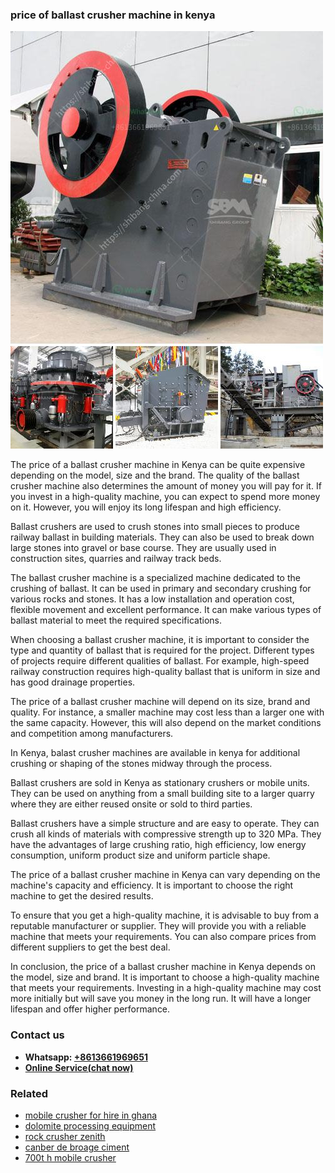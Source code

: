 <h3>price of ballast crusher machine in kenya</h3><img src='1708663474.jpg' alt=''><p>The price of a ballast crusher machine in Kenya can be quite expensive depending on the model, size and the brand. The quality of the ballast crusher machine also determines the amount of money you will pay for it. If you invest in a high-quality machine, you can expect to spend more money on it. However, you will enjoy its long lifespan and high efficiency.</p><p>Ballast crushers are used to crush stones into small pieces to produce railway ballast in building materials. They can also be used to break down large stones into gravel or base course. They are usually used in construction sites, quarries and railway track beds.</p><p>The ballast crusher machine is a specialized machine dedicated to the crushing of ballast. It can be used in primary and secondary crushing for various rocks and stones. It has a low installation and operation cost, flexible movement and excellent performance. It can make various types of ballast material to meet the required specifications.</p><p>When choosing a ballast crusher machine, it is important to consider the type and quantity of ballast that is required for the project. Different types of projects require different qualities of ballast. For example, high-speed railway construction requires high-quality ballast that is uniform in size and has good drainage properties.</p><p>The price of a ballast crusher machine will depend on its size, brand and quality. For instance, a smaller machine may cost less than a larger one with the same capacity. However, this will also depend on the market conditions and competition among manufacturers.</p><p>In Kenya, balast crusher machines are available in kenya for additional crushing or shaping of the stones midway through the process.</p><p>Ballast crushers are sold in Kenya as stationary crushers or mobile units. They can be used on anything from a small building site to a larger quarry where they are either reused onsite or sold to third parties.</p><p>Ballast crushers have a simple structure and are easy to operate. They can crush all kinds of materials with compressive strength up to 320 MPa. They have the advantages of large crushing ratio, high efficiency, low energy consumption, uniform product size and uniform particle shape.</p><p>The price of a ballast crusher machine in Kenya can vary depending on the machine's capacity and efficiency. It is important to choose the right machine to get the desired results.</p><p>To ensure that you get a high-quality machine, it is advisable to buy from a reputable manufacturer or supplier. They will provide you with a reliable machine that meets your requirements. You can also compare prices from different suppliers to get the best deal.</p><p>In conclusion, the price of a ballast crusher machine in Kenya depends on the model, size and brand. It is important to choose a high-quality machine that meets your requirements. Investing in a high-quality machine may cost more initially but will save you money in the long run. It will have a longer lifespan and offer higher performance.</p><h3>Contact us</h3><ul><li><strong>Whatsapp:&nbsp;<a href="https://wa.me/8613661969651">+8613661969651</a></strong></li><li><a href="https://swt.shibang-china.com/?git&amp;zhl&amp;price of ballast crusher machine in kenya"><strong>Online Service(chat now)</strong></a></li></ul><h3>Related</h3><ul><li><a href='mobile crusher for hire in ghana.md'>mobile crusher for hire in ghana</a></li><li><a href='dolomite processing equipment.md'>dolomite processing equipment</a></li><li><a href='rock crusher zenith.md'>rock crusher zenith</a></li><li><a href='canber de broage ciment.md'>canber de broage ciment</a></li><li><a href='700t h mobile crusher.md'>700t h mobile crusher</a></li></ul>